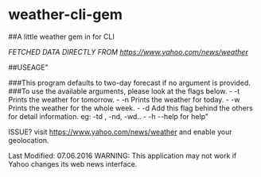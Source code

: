 # weather-cli-gem

##A little weather gem in for CLI

*FETCHED DATA DIRECTLY FROM https://www.yahoo.com/news/weather*


##USEAGE"

###This program defaults to two-day forecast if no argument is provided.
###To use the available arguments, please look at the flags below.
	- -t		Prints the weather for tomorrow.
	- -n		Prints the weather for today.
	- -w		Prints the weather for the whole week.
	- -d		Add this flag behind the others for detail information. eg: -td , -nd, -wd..
	- -h		--help for help"

ISSUE?
visit https://www.yahoo.com/news/weather and enable your geolocation.

Last Modified: 07.06.2016
WARNING: This application may not work if Yahoo changes its web news interface.
